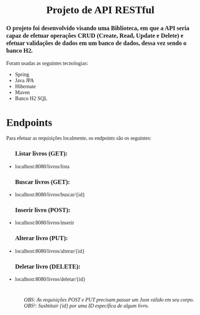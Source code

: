 <h1 align="center" style="font-family:verdana;">Projeto de API RESTful</h1>
<h3 style="font-family:verdana;">O projeto foi desenvolvido visando uma Biblioteca, em que a API seria capaz de efetuar operações CRUD (Create, Read, Update e Delete)
 e efetuar validações de dados em um banco de dados, dessa vez sendo o banco H2.</h3>
<p></p>
<p style="font-family:verdana;"> Foram usadas as seguintes tecnologias:
<ul>
	<li style="font-family:verdana;">Spring</li>
	<li style="font-family:verdana;">Java JPA</li>
	<li style="font-family:verdana;">Hibernate</li>
	<li style="font-family:verdana;">Maven</li>
	<li style="font-family:verdana;">Banco H2 SQL</li>
</ul>
</p>
<h1 style="font-family:verdana;">Endpoints</h1>
<p style="font-family:verdana;">Para efetuar as requisições localmente, os endpoints são os seguintes:
<ul>
<h3 style="font-family:verdana;">Listar livros (GET):</h3>
<li style="font-family:verdana;">localhost:8080/livros/lista</li>
<h3 style="font-family:verdana;">Buscar livros (GET):</h3>
<li style="font-family:verdana;">localhost:8080/livros/buscar/{id}</li>
<h3 style="font-family:verdana;">Inserir livro (POST):</h3>
<li style="font-family:verdana;">localhost:8080/livros/inserir</dd>
<h3 style="font-family:verdana;">Alterar livro (PUT):</h3>
<li style="font-family:verdana;">localhost:8080/livros/alterar/{id}</li>
<h3 style="font-family:verdana;">Deletar livro (DELETE):</h3>
<li style="font-family:verdana;">localhost:8080/livros/deletar/{id}</li>
<ul>
<h1></h1>
<i style="font-family:verdana;">OBS: As requisições POST e PUT precisam passar um Json válido em seu corpo.</i>
<i style="font-family:verdana;">OBS²: Susbtituir {id} por uma ID específica de algum livro.</i>